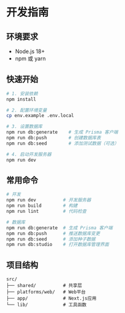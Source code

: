 # 开发指南

## 环境要求
- Node.js 18+
- npm 或 yarn

## 快速开始

```bash
# 1. 安装依赖
npm install

# 2. 配置环境变量
cp env.example .env.local

# 3. 设置数据库
npm run db:generate    # 生成 Prisma 客户端
npm run db:push        # 创建数据库表
npm run db:seed        # 添加测试数据（可选）

# 4. 启动开发服务器
npm run dev
```

## 常用命令

```bash
# 开发
npm run dev          # 开发服务器
npm run build        # 构建
npm run lint         # 代码检查

# 数据库
npm run db:generate  # 生成 Prisma 客户端
npm run db:push      # 推送数据库变更
npm run db:seed      # 添加种子数据
npm run db:studio    # 打开数据库管理界面
```

## 项目结构
```
src/
├── shared/          # 共享层
├── platforms/web/   # Web平台
├── app/             # Next.js应用
└── lib/             # 工具函数
```